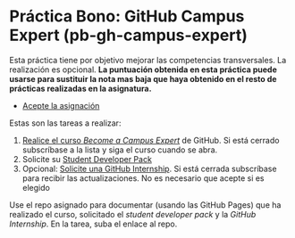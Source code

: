 # Práctica Bono: GitHub Campus Expert (pb-gh-campus-expert)

Esta práctica tiene por objetivo mejorar las competencias transversales. 
La realización es opcional. 
**La puntuación obtenida en esta práctica puede usarse para sustituir la nota mas baja que haya obtenido en el resto de prácticas realizadas en la asignatura.**

* [Acepte la asignación](https://classroom.github.com/a/kMErKg-F)

Estas son las tareas a realizar:

1. [Realice el curso *Become a Campus Expert*](https://githubcampus.expert/training) de GitHub. Si está cerrado subscríbase a la lista y siga el curso cuando se abra.
2. Solicite su [Student Developer Pack](https://education.github.com/pack)
3. Opcional: [Solicite una GitHub Internship](https://internships.github.com/). Si está cerrada subscríbase para recibir las actualizaciones. No es necesario que acepte si es elegido

Use el repo asignado para documentar (usando las GitHub Pages) que ha realizado el curso, solicitado el *student developer pack* y la *GitHub Internship*. En la tarea, suba el enlace al repo.



